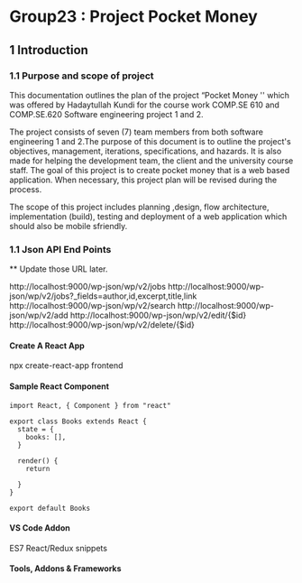 <h1>Group23 : Project Pocket Money</h1>

<h2>1 Introduction</h2>

<h3>1.1 Purpose and scope of project</h3>

This documentation outlines the plan of the project “Pocket Money '' which was offered by Hadaytullah Kundi for the course work COMP.SE 610 and COMP.SE.620 Software engineering project 1 and 2.

The project consists of seven (7) team members from both software engineering 1 and 2.The purpose of this document is to outline the project's objectives, management,
iterations, specifications, and hazards. It is also made for helping the development
team, the client and the university course staff. The goal of this project is to create pocket money that is a web based application. When necessary, this project plan will be revised during the process.

The scope of this project includes planning ,design, flow architecture, implementation (build), testing and deployment of a web application which should also be mobile sfriendly.

<h3>1.1 Json API End Points</h3>

\*\* Update those URL later.

http://localhost:9000/wp-json/wp/v2/jobs
http://localhost:9000/wp-json/wp/v2/jobs?\_fields=author,id,excerpt,title,link
http://localhost:9000/wp-json/wp/v2/search
http://localhost:9000/wp-json/wp/v2/add
http://localhost:9000/wp-json/wp/v2/edit/{$id}
http://localhost:9000/wp-json/wp/v2/delete/{$id}

<h4>Create A React App</h4>
npx create-react-app frontend

<h4>Sample React Component</h4>

<pre><code>import React, { Component } from "react"

export class Books extends React {
  state = {
    books: [],
  }

  render() {
    return <div></div>
  }
}

export default Books</code></pre>

<h4>VS Code Addon</h4>
ES7 React/Redux snippets

<h4>Tools, Addons & Frameworks</h4>
